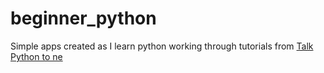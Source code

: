 # beginner_python
Simple apps created as I learn python working through tutorials from [Talk Python to ne](https://training.talkpython.fm/courses/explore_python_jumpstart/python-language-jumpstart-building-10-apps)

